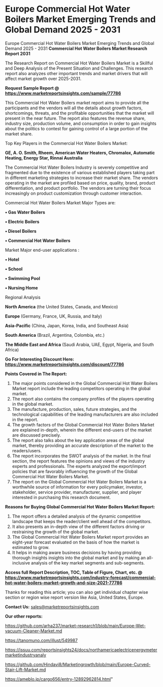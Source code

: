 # Europe Commercial Hot Water Boilers Market Emerging Trends and Global Demand 2025 - 2031
 Europe Commercial Hot Water Boilers Market Emerging Trends and Global Demand 2025 - 2031
<strong>Commercial Hot Water Boilers Market Research Report 2031</strong>

The Research Report on Commercial Hot Water Boilers Market is a Skillful and Deep Analysis of the Present Situation and Challenges. This research report also analyzes other important trends and market drivers that will affect market growth over 2025-2031.

<strong>Request Sample Report @ <a href=https://www.marketreportsinsights.com/sample/77786>https://www.marketreportsinsights.com/sample/77786</a></strong>

This Commercial Hot Water Boilers market report aims to provide all the participants and the vendors will all the details about growth factors, shortcomings, threats, and the profitable opportunities that the market will present in the near future. The report also features the revenue share, industry size, production volume, and consumption in order to gain insights about the politics to contest for gaining control of a large portion of the market share.

Top Key Players in the Commercial Hot Water Boilers Market:

<strong>GE, A. O. Smith, Rheem, American Water Heaters, Chromalox, Automatic Heating, Energy Star, Rinnai Australia</strong>

The Commercial Hot Water Boilers Industry is severely competitive and fragmented due to the existence of various established players taking part in different marketing strategies to increase their market share. The vendors operating in the market are profiled based on price, quality, brand, product differentiation, and product portfolio. The vendors are turning their focus increasingly on product customization through customer interaction.

Commercial Hot Water Boilers Market Major Types are:

<strong>• Gas Water Boilers

• Electric Boilers

• Diesel Boilers

• Commercial Hot Water Boilers</strong>

Market Major end-user applications :

<strong>• Hotel

• School

• Swimming Pool

• Nursing Home</strong>

Regional Analysis

</u><strong><b>North America</b></strong> (the United States, Canada, and Mexico)

<strong><b>Europe </b></strong>(Germany, France, UK, Russia, and Italy)

<strong><b>Asia-Pacific</b></strong> (China, Japan, Korea, India, and Southeast Asia)

<strong><b>South America</b></strong> (Brazil, Argentina, Colombia, etc.)

<strong><b>The Middle East and Africa</b></strong> (Saudi Arabia, UAE, Egypt, Nigeria, and South Africa)

<strong>Go For Interesting Discount Here: <a href=https://www.marketreportsinsights.com/discount/77786>https://www.marketreportsinsights.com/discount/77786</a></strong>

<strong>Points Covered in The Report:</strong>
<ol>
  <li>The major points considered in the Global Commercial Hot Water Boilers Market report include the leading competitors operating in the global market.</li>
  <li>The report also contains the company profiles of the players operating in the global market.</li>
  <li>The manufacture, production, sales, future strategies, and the technological capabilities of the leading manufacturers are also included in the report.</li>
  <li>The growth factors of the Global Commercial Hot Water Boilers Market are explained in-depth, wherein the different end-users of the market are discussed precisely.</li>
  <li>The report also talks about the key application areas of the global market, thereby providing an accurate description of the market to the readers/users.</li>
  <li>The report incorporates the SWOT analysis of the market. In the final section, the report features the opinions and views of the industry experts and professionals. The experts analyzed the export/import policies that are favorably influencing the growth of the Global Commercial Hot Water Boilers Market.</li>
  <li>The report on the Global Commercial Hot Water Boilers Market is a worthwhile source of information for every policymaker, investor, stakeholder, service provider, manufacturer, supplier, and player interested in purchasing this research document.</li>
</ol>
<strong>Reasons for Buying Global Commercial Hot Water Boilers Market Report:</strong>

<ol>
  <li>The report offers a detailed analysis of the dynamic competitive landscape that keeps the reader/client well ahead of the competitors.</li>
  <li>It also presents an in-depth view of the different factors driving or restraining the growth of the global market.</li>
  <li>The Global Commercial Hot Water Boilers Market report provides an eight-year forecast evaluated on the basis of how the market is estimated to grow.</li>
  <li>It helps in making aware business decisions by having providing thorough insights insights into the global market and by making an all-inclusive analysis of the key market segments and sub-segments.</li>
</ol>
<strong>Access full Report Description, TOC, Table of Figure, Chart, etc. @ <a href=https://www.marketreportsinsights.com/industry-forecast/commercial-hot-water-boilers-market-growth-and-size-2021-77786>https://www.marketreportsinsights.com/industry-forecast/commercial-hot-water-boilers-market-growth-and-size-2021-77786</a></strong>


Thanks for reading this article; you can also get individual chapter wise section or region wise report version like Asia, United States, Europe.

<strong>Contact Us:</strong>
sales@marketreportsinsights.com

<strong>Our other reports:</strong>

<a href=https://github.com/arha237/market-research1/blob/main/Europe-Wet-vacuum-Cleaner-Market.md>https://github.com/arha237/market-research1/blob/main/Europe-Wet-vacuum-Cleaner-Market.md</a>

<a href=https://tanomuno.com/illust/549987>https://tanomuno.com/illust/549987</a>

<a href=https://issuu.com/reportsinsights24/docs/northamericaelectricenergymetermarketindustryanaly>https://issuu.com/reportsinsights24/docs/northamericaelectricenergymetermarketindustryanaly</a>

<a href=https://github.com/Hindavi8/Marketingrowth/blob/main/Europe-Curved-Stair-Lift-Market.md>https://github.com/Hindavi8/Marketingrowth/blob/main/Europe-Curved-Stair-Lift-Market.md</a>

<a href=https://ameblo.jp/cargo656/entry-12892962814.html>https://ameblo.jp/cargo656/entry-12892962814.html</a>"
